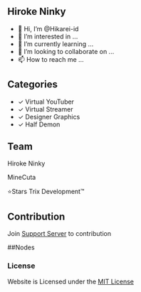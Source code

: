 ## Hiroke Ninky

- 👋 Hi, I’m @Hikarei-id
- 👀 I’m interested in ...
- 🌱 I’m currently learning ...
- 💞️ I’m looking to collaborate on ...
- 📫 How to reach me ...

## Categories

- ✓ Virtual YouTuber
- ✓ Virtual Streamer
- ✓ Designer Graphics
- ✓ Half Demon

## Team
Hiroke Ninky

MineCuta

⭐Stars Trix Development™

## Contribution
Join [Support Server](https://hiroke.xyz/strixdc) to contribution

##Nodes

### License
Website is Licensed under the [MIT License](https://github.com/HirokeNinky/Hiroke.github.io/blob/master/LICENSE)
